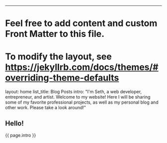 ---
# Feel free to add content and custom Front Matter to this file.
# To modify the layout, see https://jekyllrb.com/docs/themes/#overriding-theme-defaults
layout: home
list_title: Blog Posts
intro: "I'm Seth, a web developer, entrepreneur, and artist. Welcome to my website! Here I will be sharing some of my favorite professional projects, as well as my personal blog and other work. Please take a look around!"

<!-- {% assign about-page = site.pages | where: "title", "About" | first %}

{{ about-page.content }} -->
<!-- <div class="profile-wrapper" markdown="1">

![Alt text](https://avatars.githubusercontent.com/u/97685638?v=4){:.profile .round}

<div class="column" markdown="1"> -->
## Hello!
{{ page.intro }}

<!-- </div>

</div> -->
